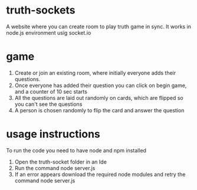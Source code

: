 # truth-sockets

A website where you can create room to play truth game in sync. It works in node.js environment usig socket.io

# game

<ol>
  <li>Create or join an existing room, where initially  everyone adds their questions.</lli>
  <li>Once everyone has added their question you can click on begin game, and a counter of 10 sec starts</li>  
  <li>All the questions are laid out randomly on cards, which are flipped so you can't see the questions</li>
  <li>A person is chosen randomly to flip the card and answer the question</li>
</ol>

# usage instructions

To run the code you need to have node and npm installed
<ol>    
  <li>Open the truth-socket folder in an Ide</li>
  <li>Run the command node server.js</li> 
  <li>If an error appears download the required node modules and retry the command node server.js</li>
</ol>


 
